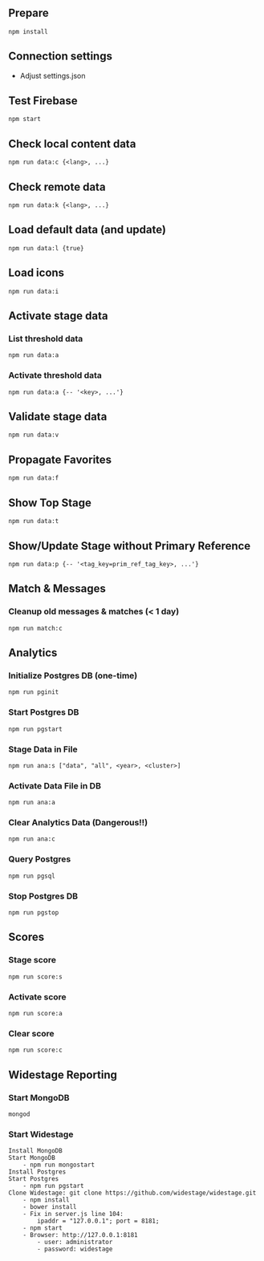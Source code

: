 ## Prepare

````
npm install
````

## Connection settings

- Adjust settings.json 

## Test Firebase

````
npm start
````

## Check local content data

````
npm run data:c {<lang>, ...}
````

## Check remote data

````
npm run data:k {<lang>, ...}
````

## Load default data (and update)

````
npm run data:l {true}
````

## Load icons

````
npm run data:i
````

## Activate stage data

### List threshold data

````
npm run data:a
````

### Activate threshold data

````
npm run data:a {-- '<key>, ...'}
````

## Validate stage data

````
npm run data:v
````

## Propagate Favorites

````
npm run data:f
````

## Show Top Stage

````
npm run data:t
````

## Show/Update Stage without Primary Reference

````
npm run data:p {-- '<tag_key=prim_ref_tag_key>, ...'}
````

## Match & Messages

### Cleanup old messages & matches (< 1 day)

````
npm run match:c
````

## Analytics

### Initialize Postgres DB (one-time)

````
npm run pginit
````

### Start Postgres DB

````
npm run pgstart
````

### Stage Data in File

````
npm run ana:s ["data", "all", <year>, <cluster>]
````

### Activate Data File in DB

````
npm run ana:a
````

### Clear Analytics Data (Dangerous!!)

````
npm run ana:c
````

### Query Postgres

````
npm run pgsql
````

### Stop Postgres DB

````
npm run pgstop
````

## Scores

### Stage score

````
npm run score:s
````

### Activate score

````
npm run score:a
````

### Clear score

````
npm run score:c
````

## Widestage Reporting

### Start MongoDB

````
mongod
````

### Start Widestage

````
Install MongoDB
Start MongoDB 
    - npm run mongostart
Install Postgres
Start Postgres
    - npm run pgstart
Clone Widestage: git clone https://github.com/widestage/widestage.git
    - npm install
    - bower install
    - Fix in server.js line 104: 
        ipaddr = "127.0.0.1"; port = 8181;
    - npm start
    - Browser: http://127.0.0.1:8181
        - user: administrator
        - password: widestage
````